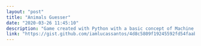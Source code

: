 ```yaml
---
layout: "post"
title: "Animals Guesser"
date: "2020-03-26 11:45:10"
description: "Game created with Python with a basic concept of Machine Learning."
link: "https://gist.github.com/iamlucassantos/4d8c5809f19245592fd54faab34226a9"
---
```



